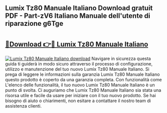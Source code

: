 ## Lumix Tz80 Manuale Italiano Download gratuit PDF - Part-zV6 Italiano Manuale dell'utente di riparazione g6Tge

# <h2><a href="http://dffijt.blite.top/?on=Lumix+Tz80+Manuale+Italiano">🔗Download 👉🔴 Lumix Tz80 Manuale Italiano</a></h2>

[![Lumix Tz80 Manuale Italiano download](https://i.imgur.com/lujVjoI.png)](http://dffijt.blite.top/?on=Lumix+Tz80+Manuale+Italiano)
Navigare in sicurezza questa guida ti guiderà in modo sicuro attraverso il processo di configurazione, utilizzo e manutenzione del tuo nuovo Lumix Tz80 Manuale Italiano. Si prega di leggere le informazioni sulla garanzia Lumix Tz80 Manuale Italiano questo prodotto è coperto da una garanzia completa. Con funzionalità come L'elenco delle funzionalità, il tuo nuovo Lumix Tz80 Manuale Italiano è un punto di svolta. Ci auguriamo che Lumix Tz80 Manuale Italiano sia stata una risorsa utile e facile da usare per iniziare con il tuo nuovo prodotto. Se hai bisogno di aiuto o chiarimenti, non esitare a contattare il nostro team di assistenza clienti.

